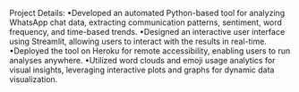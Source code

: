 Project Details:
•Developed an automated Python-based tool for analyzing WhatsApp chat data, extracting communication patterns, sentiment, word frequency, and time-based trends.
•Designed an interactive user interface using Streamlit, allowing users to interact with the results in real-time.
•Deployed the tool on Heroku for remote accessibility, enabling users to run analyses anywhere.
•Utilized word clouds and emoji usage analytics for visual insights, leveraging interactive plots and graphs for dynamic data visualization.


